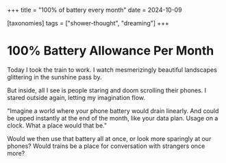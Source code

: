 +++
title = "100% of battery every month"
date = 2024-10-09

[taxonomies]
tags = ["shower-thought", "dreaming"]
+++

# 100% Battery Allowance Per Month

Today I took the train to work. I watch mesmerizingly beautiful landscapes glittering in the sunshine pass by.

But inside, all I see is people staring and doom scrolling their phones. I stared outside again, letting my imagination flow.

"Imagine a world where your phone battery would drain linearly. And could be upped instantly at the end of the month, like your data plan. Usage on a clock. What a place would that be."

Would we then use that battery all at once, or look more sparingly at our phones? Would trains be a place for conversation with strangers once more?
